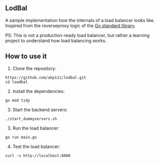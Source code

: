 ## LodBal

A sample implementation how the internals of a load balancer looks like. Inspired from the reverseproxy logic of the [Go standard library](https://golang.org/pkg/net/http/httputil/#ReverseProxy).

PS: This is not a production-ready load balancer, but rather a learning project to understand how load balancing works.

## How to use it
1. Clone the repository:

```code
https://github.com/akp111/lodbal.git
cd loadbal
```

2. Install the dependencies:

```code
go mod tidy
```

3. Start the backend servers:

```code
./start_dummyservers.sh
```

3. Run the load balancer:

```code
go run main.go
```

4. Test the load balancer:
```code
curl -v http://localhost:8080
```